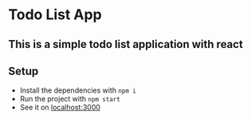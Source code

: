 # Todo List App

## This is a simple todo list application with react

## Setup

-   Install the dependencies with `npm i`
-   Run the project with `npm start`
-   See it on [localhost:3000](http://localhost:3000)
